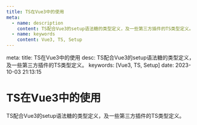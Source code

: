 ```yaml
---
title: TS在Vue3中的使用
meta:
  - name: description
    content: TS配合Vue3的setup语法糖的类型定义，及一些第三方插件的TS类型定义。
  - name: keywords
    content: Vue3, TS, Setup
---
```


<route lang="yaml">
meta:
  title: TS在Vue3中的使用
  desc: TS配合Vue3的setup语法糖的类型定义，及一些第三方插件的TS类型定义。
  keywords: [Vue3, TS, Setup]
  date: 2023-10-03 21:13:15
</route>

# TS在Vue3中的使用

TS配合Vue3的setup语法糖的类型定义，及一些第三方插件的TS类型定义。
